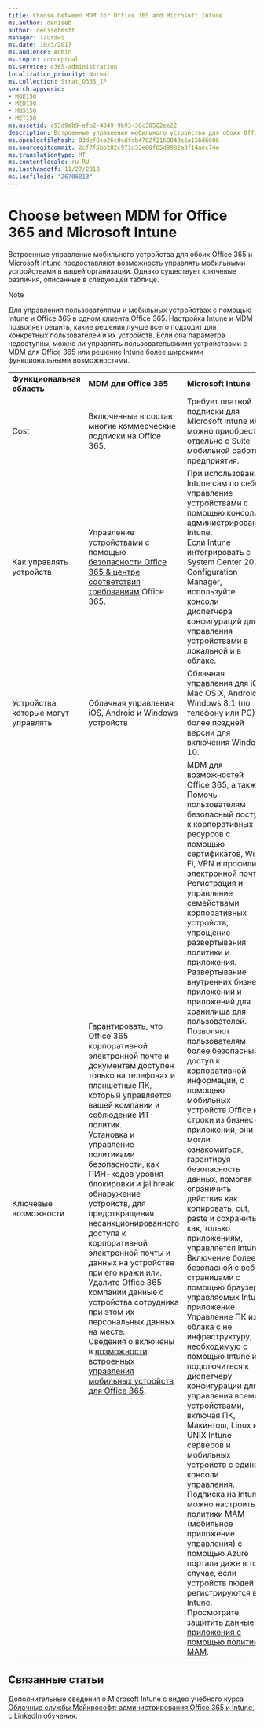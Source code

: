 ```yaml
---
title: Choose between MDM for Office 365 and Microsoft Intune
ms.author: deniseb
author: denisebmsft
manager: laurawi
ms.date: 10/3/2017
ms.audience: Admin
ms.topic: conceptual
ms.service: o365-administration
localization_priority: Normal
ms.collection: Strat_O365_IP
search.appverid:
- MOE150
- MED150
- MBS150
- MET150
ms.assetid: c93d9ab9-efb2-4349-9b93-30c30562ee22
description: Встроенные управление мобильного устройства для обоих Office 365 и Microsoft Intune предоставляют возможность управлять мобильными устройствами в вашей организации. Однако существует ключевые различия, описанного в данном разделе.
ms.openlocfilehash: 03def8ea26c0cdfcb4782f2168840e6a15bd6606
ms.sourcegitcommit: 2cf7f5bb282c971d33e00f65d9982a3f14aec74e
ms.translationtype: MT
ms.contentlocale: ru-RU
ms.lasthandoff: 11/27/2018
ms.locfileid: "26706013"
---
```

# <a name="choose-between-mdm-for-office-365-and-microsoft-intune"></a>Choose between MDM for Office 365 and Microsoft Intune

Встроенные управление мобильного устройства для обоих Office 365 и Microsoft Intune предоставляют возможность управлять мобильными устройствами в вашей организации. Однако существует ключевые различия, описанные в следующей таблице.
  
> [!NOTE]
> Для управления пользователями и мобильных устройствах с помощью Intune и Office 365 в одном клиента Office 365. Настройка Intune и MDM позволяет решить, какие решения лучше всего подходит для конкретных пользователей и их устройств. Если оба параметра недоступны, можно ли управлять пользовательскими устройствами с MDM для Office 365 или решение Intune более широкими функциональными возможностями. 
  
||||
|:-----|:-----|:-----|
|**Функциональная область** <br/> |**MDM для Office 365** <br/> |**Microsoft Intune** <br/> |
|Cost  <br/> |Включенные в состав многие коммерческие подписки на Office 365.  <br/> |Требует платной подписки для Microsoft Intune или можно приобрести отдельно с Suite мобильной работы предприятия.  <br/> |
|Как управлять устройств  <br/> |Управление устройствами с помощью [безопасности Office 365 &amp; центре соответствия требованиям](https://security.microsoft.com) Office 365.  <br/> |При использовании Intune сам по себе управление устройствами с помощью консоли администрирования Intune.  <br/> Если Intune интегрировать с System Center 2012 Configuration Manager, используйте консоли диспетчера конфигураций для управления устройствами в локальной и в облаке.  <br/> |
|Устройства, которые могут управлять  <br/> |Облачная управления iOS, Android и Windows устройств  <br/> |Облачная управления для iOS, Mac OS X, Android, Windows 8.1 (по телефону или PC) и более поздней версии для включения Windows 10. <br/> |
|Ключевые возможности  <br/> |Гарантировать, что Office 365 корпоративной электронной почте и документам доступен только на телефонах и планшетные ПК, который управляется вашей компании и соблюдение ИТ-политик.  <br/> Установка и управление политиками безопасности, как ПИН-кодов уровня блокировки и jailbreak обнаружение устройств, для предотвращения несанкционированного доступа к корпоративной электронной почты и данных на устройстве при его кражи или.  <br/> Удалите Office 365 компании данные с устройства сотрудника при этом их персональных данных на месте.  <br/> Сведения о включены в [возможности встроенных управления мобильных устройств для Office 365](https://support.office.com/article/a1da44e5-7475-4992-be91-9ccec25905b0).  <br/> |MDM для возможностей Office 365, а также:  <br/> Помочь пользователям безопасный доступ к корпоративных ресурсов с помощью сертификатов, Wi-Fi, VPN и профили электронной почты.  <br/> Регистрация и управление семействами корпоративных устройств, упрощение развертывания политики и приложения.  <br/> Развертывание внутренних бизнес-приложений и приложений для хранилища для пользователей.  <br/> Позволяют пользователям более безопасный доступ к корпоративной информации, с помощью мобильных устройств Office и строки из бизнес-приложений, они могли ознакомиться, гарантируя безопасность данных, помогая ограничить действия как копировать, cut, paste и сохранить как, только приложениям, управляется Intune.  <br/> Включение более безопасной с веб-страницами с помощью браузера управляемых Intune приложение.  <br/> Управление ПК из облака с не инфраструктуру, необходимую с помощью Intune или подключиться к диспетчеру конфигурации для управления всеми устройствами, включая ПК, Макинтош, Linux и UNIX Intune серверов и мобильных устройств с единой консоли управления.  <br/> Подписка на Intune можно настроить политики MAM (мобильное приложение управления) с помощью Azure портала даже в том случае, если устройств людей не регистрируются в Intune. Просмотрите [защитить данные приложения с помощью политик MAM](https://go.microsoft.com/fwlink/?LinkId=825439).<br/> |


## <a name="related-topics"></a>Связанные статьи
   
Дополнительные сведения о Microsoft Intune с видео учебного курса [Облачные службы Майкрософт: администрирования Office 365 и Intune](https://support.office.com/article/c1224e20-3d49-4f40-99ee-fd0991880376.aspx), с LinkedIn обучения.
  

